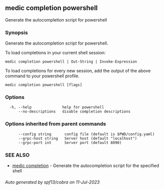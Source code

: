 ## medic completion powershell

Generate the autocompletion script for powershell

### Synopsis

Generate the autocompletion script for powershell.

To load completions in your current shell session:

	medic completion powershell | Out-String | Invoke-Expression

To load completions for every new session, add the output of the above command
to your powershell profile.


```
medic completion powershell [flags]
```

### Options

```
  -h, --help              help for powershell
      --no-descriptions   disable completion descriptions
```

### Options inherited from parent commands

```
      --config string      config file (default is $PWD/config.yaml)
      --grpc-host string   Server host (default "localhost")
      --grpc-port int      Server port (default 8090)
```

### SEE ALSO

* [medic completion](medic_completion.md)	 - Generate the autocompletion script for the specified shell

###### Auto generated by spf13/cobra on 11-Jul-2023
